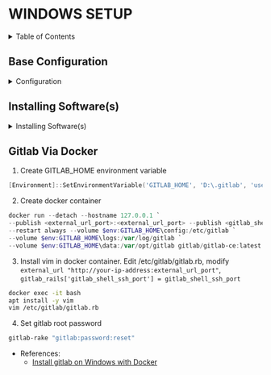 # WINDOWS SETUP

<details>
<summary>Table of Contents</summary>

- [WINDOWS SETUP](#windows-setup)
  - [Base Configuration](#base-configuration)
    - [Enable powershell script execution](#enable-powershell-script-execution)
    - [File Explorer](#file-explorer)
    - [Settings](#settings)
    - [Add Webpage To Host](#add-webpage-to-host)
    - [Fonts](#fonts)
  - [Installing Software(s)](#installing-softwares)
    - [7-Zip](#7-zip)
    - [Powershell 7](#powershell-7)
    - [Git](#git)
    - [Git - Delta](#git---delta)
    - [NodeJS](#nodejs)
    - [VS Code](#vs-code)
    - [Neovim](#neovim)

</details>

## Base Configuration

<details>
<summary>Configuration</summary>

### Enable powershell script execution

```powershell
  # Only For Current Session
Set-ExecutionPolicy -ExecutionPolicy AllSigned -Scope Process

# Always Enable For Current User
Set-ExecutionPolicy Bypass -Scope CurrentUser -Force
```

- References:
  - [Microsoft Docs](https://docs.microsoft.com/en-us/powershell/module/microsoft.powershell.security/set-executionpolicy)
  - [makeuseof](https://www.makeuseof.com/enable-script-execution-policy-windows-powershell/)

### File Explorer

- Option
  - General
    - Open File Explorer to `This PC`.
    - Disable
      - Show recently used files
      - Show frequently used folders
      - Show recommended sections
      - Include account based insights
    - View
      - Enable `Decrease space between items`
      - Enable `Display the full path in the title bar`
      - Select `Show hidden files, folders, and drives`
      - Disable `Hide extensions for known file types`

### Settings

- Open settings
  - Personalization
    - Colors
      - Dark
    - Start
      - Layout: more pins
      - Disable all options
    - Taskbar
      - Disable Copilot, Task View, Widgets
      - Modify 'other system tray icons'
      - Modify 'taskbar behaviors'
  - Apps > Advanced app settings > App execution aliases
    - Disable `python` and `python3`

### Add Webpage To Host

- Open powershell as admin

  ```powershell
  Add-Content -Path $env:windir\System32\drivers\etc\hosts -Value "`n127.0.0.1`tlocalhost" -Force
  ```

### Fonts

- Install fonts for overall use.

```powershell
function get-github-repo-latest-release {
    param(
        [Parameter(Mandatory = $true)][string]$repo
    )
    $url = "https://github.com/" + $repo + "/releases/latest"
    $request = [System.Net.WebRequest]::Create($url)
    $response = $request.GetResponse()
    $realTagUrl = $response.ResponseUri.OriginalString
    $version = $realTagUrl.split('/')[-1].Trim('v')
    return $version
}

$sourcedir   = "$env:userprofile/setup/fonts"

# Font - Fira Code, JetBrainsMono, Caskaydia Cove
$repo = "ryanoasis/nerd-fonts"
$version = get-github-repo-latest-release "$repo"
invoke-webrequest "https://github.com/$repo/releases/download/v$version/JetBrainsMono.zip" `
 -outfile (new-item -path "$sourcedir\JetBrainsMono.zip" -force)

get-childitem -path $sourcedir | foreach {
    expand-archive -path $_.fullname -destinationpath "$sourcedir" -force
}

# Only copy below lines if filter is correct, install manually if unsure.
$destination = (new-object -comobject shell.application).namespace(0x14)
# filter filename that contains `font-`, and does not include NL
get-childitem -path $sourcedir -filter "*font-*" | where-object {$_.name -match "^((?!NL).)*$"} | foreach {
    # install font
    $destination.copyhere($_.fullname,0x10)
}
# filter filename that contains `fontmono-`, and does not include NL
get-childitem -path $sourcedir -filter "*fontmono-*" | where-object {$_.name -match "^((?!NL).)*$"} | foreach {
    # install font
    $destination.copyhere($_.fullname,0x10)
}
remove-item -path "$sourcedir/*" -recurse -force

```

- Install fonts for console. Open powershell as admin.

```powershell
Set-ItemProperty -Path 'HKLM:\SOFTWARE\Microsoft\Windows NT\CurrentVersion\Console\TrueTypeFont' -Name '0000' -Value 'JetBrainsMono Nerd Font Mono'

```

- Open each console (cmd, powershell, etc) and update the font.

- References:
  - https://superuser.com/questions/1347724/how-can-i-add-additional-fonts-to-the-windows-console
  - https://gist.github.com/anthonyeden/0088b07de8951403a643a8485af2709b
  - https://richardspowershellblog.wordpress.com/2008/03/20/special-folders/


</details>


## Installing Software(s)

<details>
<summary>Installing Software(s)</summary>

- Ensure powershell already has this fucntion in powershell profile. If not, copy the function to your current terminal.

  ```powershell
  function get-github-repo-latest-release {
      param(
          [Parameter(Mandatory = $true)][string]$repo
      )
      $url = "https://github.com/" + $repo + "/releases/latest"
      $request = [System.Net.WebRequest]::Create($url)
      $response = $request.GetResponse()
      $realTagUrl = $response.ResponseUri.OriginalString
      $version = $realTagUrl.split('/')[-1].Trim('v')
      return $version
  }
  ```

- List of apps:
  - [x] 7-Zip
  - [x] Powershell 7
  - [x] Git
  - [x] Git - Delta
  - [x] NodeJS
  - [x] VSCode
  - [x] Neovim
  - [ ] Docker Desktop
  - [ ] Fastfetch
  - [ ] Wezterm
  - [ ] AutoHotKey
  - [ ] VS Build Tools
  - [ ] VLC
  - [ ] Notepad++
  - [ ] bitwarden
  - [ ] cygwin
  - [ ] clink (cmd)
  - [ ] powertoys
  - [ ] ripgrep
   - [ ] jq
   - [ ] fzf
   - [ ] bat
   - [ ] pyenv (python)
   - [ ] uv (python)

### 7-Zip

```powershell
$root_download = "$env:userprofile\setup"
$app = $root_download + "\software\7zip.exe"
$url = 'https://7-zip.org/' + (invoke-webrequest -usebasicparsing -uri 'https://7-zip.org/' `
  | select-object -expandproperty links `
  | where-object {($_.outerhtml -match 'download') -and ($_.href -like "a/*") -and ($_.href -like "*-x64.exe")} `
  | select-object -first 1 | select-object -expandproperty href)
invoke-webrequest $url -outfile (new-item -path "$app" -force)
Start-Process -FilePath $app -Args "/S" -Verb RunAs -Wait
Remove-Item $app
```

### Powershell 7

```powershell
$root_download = "$env:userprofile\setup"
$app = $root_download + "\software\powershell.msi"
$repo = "powershell/powershell"
$version = get-github-repo-latest-release "$repo"
invoke-webrequest "https://github.com/$repo/releases/download/v$version/powershell-$version-win-x64.msi" -outfile (new-item -path "$app" -force)
# iex "& { $(irm https://aka.ms/install-powershell.ps1) } -UseMSI -Quiet"
start-process -filepath "$app" -Args "/quiet /passive ADD_EXPLORER_CONTEXT_MENU_OPENPOWERSHELL=1 ADD_PATH=1" -Wait
Remove-Item $app
```

### Git

```powershell
$root_download = "$env:userprofile\setup"
$app = $root_download + "\software\git.exe"
$repo = "git-for-windows/git"
$version = get-github-repo-latest-release "$repo"
$version = $version -split "\.\D+.+"
$version = $version.split(" ")[0]
$url = "https://github.com/$repo/releases/download/v$version.windows.1/Git-$version-64-bit.exe"
invoke-webrequest "https://github.com/$repo/releases/download/v$version.windows.1/Git-$version-64-bit.exe" -outfile (new-item -path "$app" -force)
start-process -filepath "$app" -args "/VERYSILENT /NORESTART" -wait
[System.Environment]::SetEnvironmentVariable('path', "C:\Program Files\Git\bin;" + [System.Environment]::GetEnvironmentVariable('path', "User"),"User")
Remove-Item $app
```

### Git - Delta

```powershell
$root_download = "$env:userprofile\setup"
$app = $root_download + "\software\delta.zip"
$repo = "dandavison/delta"
$version = get-github-repo-latest-release "$repo"
$url = "https://github.com/$repo/releases/download/$version/delta-$version-x86_64-pc-windows-msvc.zip"
invoke-webrequest $url -outfile (new-item -path "$app" -force)
expand-archive -path "$app" -destinationpath "$env:localappdata"
$temp = get-childitem -path  $env:localappdata -directory -filter "*delta*" | select-object -expandproperty name
rename-item "$env:localappdata\$temp" "$env:localappdata\delta"
[System.Environment]::SetEnvironmentVariable('path', $env:localappdata + "\delta;" + [System.Environment]::GetEnvironmentVariable('path', "User"),"User")
Remove-Item $app
```

### NodeJS

```powershell
$root_download = "$env:userprofile\setup"
$app = $root_download + "\software\node_js.msi"
$url = (invoke-webrequest -usebasicparsing -uri "https://nodejs.org/en" `
  | select-object -expandproperty links `
  | where-object {($_.outerhtml -match "LTS")} `
  | select-object -first 1 `
  | select-object -expandproperty href).replace(".tar.gz", "-x64.msi")
invoke-webrequest "$url" -outfile (new-item -path "$app" -force)
start-process -filepath "msiexec.exe" -args "/i $app /qn /l* $root_download\software\node-log.txt" -wait
Remove-Item $app
```

### VS Code

```powershell
$root_download = "$env:userprofile\setup"
$app = $root_download + "\software\vscode.exe"
invoke-webrequest "https://code.visualstudio.com/sha/download?build=stable&os=win32-x64-user" -outfile (new-item -path "$app" -force)
start-process -filepath "$app" -args "/verysilent /norestart /mergetasks=addcontextmenufiles,addcontextmenufolders,!runcode,!desktopicon" -wait
Remove-Item $app
```

### Neovim

```powershell
$root_download = "$env:userprofile\setup"
$app = $root_download + "\software\neovim.zip"
$repo = "neovim/neovim"
$version = get-github-repo-latest-release "$repo"
invoke-webrequest "https://github.com/$repo/releases/download/v$version/nvim-win64.zip" -outfile (new-item -path "$app" -force)
expand-archive -path "$app" -destinationpath "$env:localappdata"
$temp = get-childitem -path  $env:localappdata -directory -filter "*nvim-win64*" | select-object -expandproperty name
rename-item "$env:localappdata\$temp" "$env:localappdata\neovim"
[System.Environment]::SetEnvironmentVariable('path', $env:localappdata + "\neovim\bin;" + [System.Environment]::GetEnvironmentVariable('path', "User"),"User")
Remove-Item $app
```

### PowerToys

```powershell
$root_download = "$env:userprofile\setup"
$app = $root_download + "\software\powertoys.exe"
$repo = "microsoft/PowerToys"
$version = get-github-repo-latest-release "$repo"
invoke-webrequest "https://github.com/$repo/releases/download/v$version/PowerToysUserSetup-$version-x64.exe" -outfile (new-item -path "$app" -force)
start-process -filepath "$app" -args "/quiet /passive" -wait
Remove-Item $app
```

</details>

## Gitlab Via Docker

1. Create GITLAB_HOME environment variable

  ```powershell
  [Environment]::SetEnvironmentVariable('GITLAB_HOME', 'D:\.gitlab', 'user')
  ```

2. Create docker container

  ```powershell
  docker run --detach --hostname 127.0.0.1 `
  --publish <external_url_port>:<external_url_port> --publish <gitlab_shell_ssh_port>:22 --name gitlab `
  --restart always --volume $env:GITLAB_HOME\config:/etc/gitlab `
  --volume $env:GITLAB_HOME\logs:/var/log/gitlab `
  --volume $env:GITLAB_HOME\data:/var/opt/gitlab gitlab/gitlab-ce:latest
  ```

3. Install vim in docker container. Edit /etc/gitlab/gitlab.rb, modify `external_url "http://your-ip-address:external_url_port"`, `gitlab_rails['gitlab_shell_ssh_port'] = gitlab_shell_ssh_port`

  ```bash
  docker exec -it bash
  apt install -y vim
  vim /etc/gitlab/gitlab.rb
  ```

4. Set gitlab root password

  ```bash
  gitlab-rake "gitlab:password:reset"
  ```

- References:
  - [Install gitlab on Windows with Docker](https://stackoverflow.com/a/66357935)

